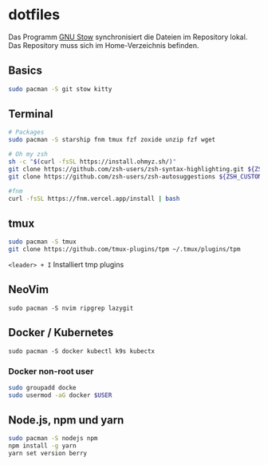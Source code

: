 # dotfiles

Das Programm [GNU Stow](https://www.gnu.org/software/stow/) synchronisiert die Dateien im Repository lokal. Das Repository muss sich im Home-Verzeichnis befinden.

## Basics
```bash
sudo pacman -S git stow kitty 
```

## Terminal
```bash
# Packages
sudo pacman -S starship fnm tmux fzf zoxide unzip fzf wget

# Oh my zsh
sh -c "$(curl -fsSL https://install.ohmyz.sh/)"
git clone https://github.com/zsh-users/zsh-syntax-highlighting.git ${ZSH_CUSTOM:-~/.oh-my-zsh/custom}/plugins/zsh-syntax-highlighting
git clone https://github.com/zsh-users/zsh-autosuggestions ${ZSH_CUSTOM:-~/.oh-my-zsh/custom}/plugins/zsh-autosuggestions

#fnm
curl -fsSL https://fnm.vercel.app/install | bash
```

## tmux
```bash
sudo pacman -S tmux
git clone https://github.com/tmux-plugins/tpm ~/.tmux/plugins/tpm
```
`<leader> + I` Installiert tmp plugins

## NeoVim
```
sudo pacman -S nvim ripgrep lazygit
```

## Docker / Kubernetes
```
sudo pacman -S docker kubectl k9s kubectx
```
### Docker non-root user
```bash
sudo groupadd docke
sudo usermod -aG docker $USER
```

## Node.js, npm und yarn
```bash
sudo pacman -S nodejs npm
npm install -g yarn
yarn set version berry
```
